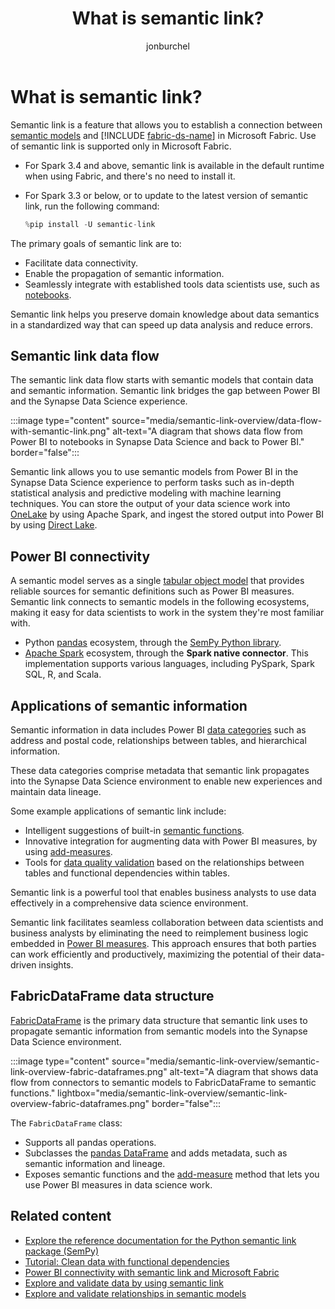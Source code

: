﻿---
title: What is semantic link?
description: Get an overview of semantic link, which lets you connect semantic models to Synapse Data Science in Microsoft Fabric.
ms.author: jburchel
author: jonburchel
ms.reviewer: ruxu
reviewer: ruixinxu
ms.topic: overview
ms.custom: 
ms.date: 07/16/2025
ms.search.form: semantic link
---

# What is semantic link?

Semantic link is a feature that allows you to establish a connection between [semantic models](/power-bi/connect-data/service-datasets-understand) and [!INCLUDE [fabric-ds-name](includes/fabric-ds-name.md)] in Microsoft Fabric.
Use of semantic link is supported only in Microsoft Fabric.

- For Spark 3.4 and above, semantic link is available in the default runtime when using Fabric, and there's no need to install it.
- For Spark 3.3 or below, or to update to the latest version of semantic link, run the following command:

  ```python
  %pip install -U semantic-link
  ```

The primary goals of semantic link are to:

- Facilitate data connectivity.
- Enable the propagation of semantic information.
- Seamlessly integrate with established tools data scientists use, such as [notebooks](../data-engineering/how-to-use-notebook.md).

Semantic link helps you preserve domain knowledge about data semantics in a standardized way that can speed up data analysis and reduce errors.

## Semantic link data flow

The semantic link data flow starts with semantic models that contain data and semantic information. Semantic link bridges the gap between Power BI and the Synapse Data Science experience.

:::image type="content" source="media/semantic-link-overview/data-flow-with-semantic-link.png" alt-text="A diagram that shows data flow from Power BI to notebooks in Synapse Data Science and back to Power BI." border="false":::

Semantic link allows you to use semantic models from Power BI in the Synapse Data Science experience to perform tasks such as in-depth statistical analysis and predictive modeling with machine learning techniques. You can store the output of your data science work into [OneLake](../onelake/onelake-overview.md) by using Apache Spark, and ingest the stored output into Power BI by using [Direct Lake](../fundamentals/direct-lake-overview.md).

## Power BI connectivity

A semantic model serves as a single [tabular object model](/analysis-services/tom/introduction-to-the-tabular-object-model-tom-in-analysis-services-amo) that provides reliable sources for semantic definitions such as Power BI measures. Semantic link connects to semantic models in the following ecosystems, making it easy for data scientists to work in the system they're most familiar with.

- Python [pandas](https://pandas.pydata.org/) ecosystem, through the [SemPy Python library](/python/api/semantic-link-sempy/).
- [Apache Spark](https://spark.apache.org/) ecosystem, through the **Spark native connector**. This implementation supports various languages, including PySpark, Spark SQL, R, and Scala.

## Applications of semantic information

Semantic information in data includes Power BI [data categories](/power-bi/transform-model/desktop-data-categorization) such as address and postal code, relationships between tables, and hierarchical information.

These data categories comprise metadata that semantic link propagates into the Synapse Data Science environment to enable new experiences and maintain data lineage.

Some example applications of semantic link include:

- Intelligent suggestions of built-in [semantic functions](semantic-link-semantic-functions.md).
- Innovative integration for augmenting data with Power BI measures, by using [add-measures](semantic-link-power-bi.md#data-augmentation-with-power-bi-measures).
- Tools for [data quality validation](semantic-link-validate-data.md) based on the relationships between tables and functional dependencies within tables.

Semantic link is a powerful tool that enables business analysts to use data effectively in a comprehensive data science environment.

Semantic link facilitates seamless collaboration between data scientists and business analysts by eliminating the need to reimplement business logic embedded in [Power BI measures](/power-bi/transform-model/desktop-measures#understanding-measures). This approach ensures that both parties can work efficiently and productively, maximizing the potential of their data-driven insights.

## FabricDataFrame data structure

[FabricDataFrame](/python/api/semantic-link-sempy/sempy.fabric.fabricdataframe) is the primary data structure that semantic link uses to propagate semantic information from semantic models into the Synapse Data Science environment.

:::image type="content" source="media/semantic-link-overview/semantic-link-overview-fabric-dataframes.png" alt-text="A diagram that shows data flow from connectors to semantic models to FabricDataFrame to semantic functions." lightbox="media/semantic-link-overview/semantic-link-overview-fabric-dataframes.png" border="false":::

The `FabricDataFrame` class:

- Supports all pandas operations.
- Subclasses the [pandas DataFrame](https://pandas.pydata.org/pandas-docs/stable/reference/api/pandas.DataFrame.html) and adds metadata, such as semantic information and lineage.
- Exposes semantic functions and the [add-measure](semantic-link-power-bi.md#data-augmentation-with-power-bi-measures) method that lets you use Power BI measures in data science work.

## Related content

- [Explore the reference documentation for the Python semantic link package (SemPy)](/python/api/semantic-link/overview-semantic-link/)
- [Tutorial: Clean data with functional dependencies](tutorial-data-cleaning-functional-dependencies.md)
- [Power BI connectivity with semantic link and Microsoft Fabric](semantic-link-power-bi.md)
- [Explore and validate data by using semantic link](semantic-link-validate-data.md)
- [Explore and validate relationships in semantic models](semantic-link-validate-relationship.md)
